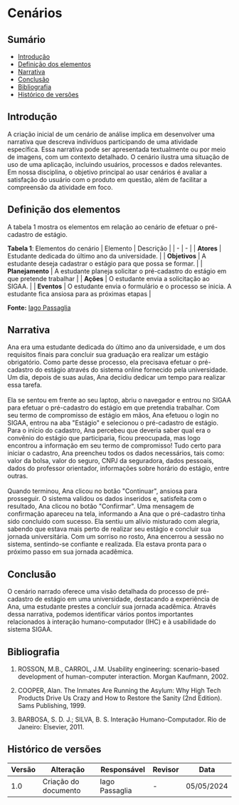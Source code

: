 # Cenários

## Sumário 
* [Introdução](#Introdução)
* [Definição dos elementos](#Definição-dos-elementos)
* [Narrativa](#Narrativa)
* [Conclusão](#Conclusão)
* [Bibliografia](#Bibliografia)
* [Histórico de versões](#Histórico-de-versões)

## Introdução

A criação inicial de um cenário de análise implica em desenvolver uma narrativa que descreva indivíduos participando de uma atividade específica. Essa narrativa pode ser apresentada textualmente ou por meio de imagens, com um contexto detalhado. O cenário ilustra uma situação de uso de uma aplicação, incluindo usuários, processos e dados relevantes. Em nossa disciplina, o objetivo principal ao usar cenários é avaliar a satisfação do usuário com o produto em questão, além de facilitar a compreensão da atividade em foco.

## Definição dos elementos

A tabela 1 mostra os elementos em relação ao cenário de efetuar o pré-cadastro de estágio.

**Tabela 1**: Elementos do cenário
| Elemento | Descrição |
| - | - | 
| **Atores** | Estudante dedicada do último ano da universidade. |
| **Objetivos** | A estudante deseja cadastrar o estágio para que possa se formar. |
| **Planejamento** | A estudante planeja solicitar o pré-cadastro do estágio em que pretende trabalhar |
| **Ações** | O estudante envia a solicitação ao SIGAA. |
| **Eventos** | O estudante envia o formulário e o processo se inicia. A estudante fica ansiosa para as próximas etapas |

**Fonte:** [Iago Passaglia](https://github.com/paxxaglia)

## Narrativa

  Ana era uma estudante dedicada do último ano da universidade, e um dos requisitos finais para concluir sua graduação era realizar um estágio obrigatório. Como parte desse processo, ela precisava efetuar o pré-cadastro do estágio através do sistema online fornecido pela universidade. Um dia, depois de suas aulas, Ana decidiu dedicar um tempo para realizar essa tarefa. <br><br>
  Ela se sentou em frente ao seu laptop, abriu o navegador e entrou no SIGAA para efetuar o pré-cadastro do estágio em que pretendia trabalhar. Com seu termo de compromisso de estágio em mãos, Ana efetuou o login no SIGAA, entrou na aba "Estágio" e selecionou o pré-cadastro de estágio. Para o início do cadastro, Ana percebeu que deveria saber qual era o convênio do estágio que participaria, ficou preocupada, mas logo encontrou a informação em seu termo de compromisso! Tudo certo para iniciar o cadastro, Ana preencheu todos os dados necessários, tais como: valor da bolsa, valor do seguro, CNPJ da seguradora, dados pessoais, dados do professor orientador, informações sobre horário do estágio, entre outras. <br><br>
  Quando terminou, Ana clicou no botão "Continuar", ansiosa para prosseguir. O sistema validou os dados inseridos e, satisfeita com o resultado, Ana clicou no botão "Confirmar". Uma mensagem de confirmação apareceu na tela, informando a Ana que o pré-cadastro tinha sido concluído com sucesso. Ela sentiu um alívio misturado com alegria, sabendo que estava mais perto de realizar seu estágio e concluir sua jornada universitária. Com um sorriso no rosto, Ana encerrou a sessão no sistema, sentindo-se confiante e realizada. Ela estava pronta para o próximo passo em sua jornada acadêmica.

## Conclusão

O cenário narrado oferece uma visão detalhada do processo de pré-cadastro de estágio em uma universidade, destacando a experiência de Ana, uma estudante prestes a concluir sua jornada acadêmica. Através dessa narrativa, podemos identificar vários pontos importantes relacionados à interação humano-computador (IHC) e à usabilidade do sistema SIGAA.

## Bibliografia

1. ROSSON, M.B., CARROL, J.M. Usability engineering: scenario-based development of human-computer interaction. Morgan Kaufmann, 2002.

2. COOPER, Alan. The Inmates Are Running the Asylum: Why High Tech Products Drive Us Crazy and How to Restore the Sanity (2nd Edition). Sams Publishing, 1999.

3. BARBOSA, S. D. J.; SILVA, B. S. Interação Humano-Computador. Rio de Janeiro: Elsevier, 2011.

## Histórico de versões

| Versão | Alteração                     | Responsável    | Revisor         | Data       |
|--------|-------------------------------|----------------|---------------- |------------|
| 1.0    | Criação do documento          | Iago Passaglia | - | 05/05/2024 |

